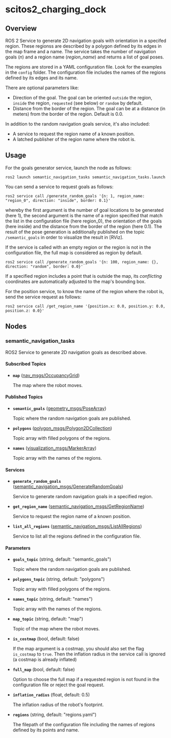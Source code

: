 # scitos2_charging_dock

## Overview

ROS 2 Service to generate 2D navigation goals with orientation in a specifed region. These regionss are described by a polygon 
defined by its edges in the map frame and a name. The service takes the number of navigation goals (*n*) and a region name (*region_name*) and 
returns a list of goal poses. 

The regions are stored in a YAML configuration file. Look for the examples in the `config` folder. The configuration file includes the names of the regions defined by its edges and its name.

There are optional parameters like:
- Direction of the goal. The goal can be oriented `outside` the region, `inside` the region, `requested` (see below) or `random` by default.
- Distance from the border of the region. The goal can be at a distance (in meters) from the border of the region. Default is 0.0.

In addition to the random navigation goals service, it's also included:
- A service to request the region name of a known position.
- A latched publisher of the region name where the robot is.

## Usage

For the goals generator service, launch the node as follows:

	ros2 launch semantic_navigation_tasks semantic_navigation_tasks.launch

You can send a service to request goals as follows:

	ros2 service call /generate_random_goals '{n: 1, region_name: "region_0", direction: "inside", border: 0.1}'

whereby the first argument is the number of goal locations to be generated (here 1), the second argument is the name of a region specified that match the list in the configuration file (here region_0), the orientation of the goals (here inside) and the distance from the border of the region (here 0.1). 
The result of the pose generation is additionally published on the topic `/semantic_goals` in order to visualize the result in [RViz].

If the service is called with an empty region or the region is not in the configuration file, the full map is considered as region by default. 

	ros2 service call /generate_random_goals '{n: 100, region_name: {}, direction: "random", border: 0.0}'


If a specified region includes a point that is outside the map, its *conflicting* coordinates are automatically adjusted to the map's bounding box.

For the position service, to know the name of the region where the robot is, send the service request as follows:

	ros2 service call /get_region_name '{position.x: 0.0, position.y: 0.0, position.z: 0.0}'

## Nodes

### semantic_navigation_tasks

ROS2 Service to generate 2D navigation goals as described above.


#### Subscribed Topics

* **`map`** ([nav_msgs/OccupancyGrid])

	The map where the robot moves.

#### Published Topics

* **`semantic_goals`** ([geometry_msgs/PoseArray])

	Topic where the random navigation goals are published.

* **`polygons`** ([polygon_msgs/Polygon2DCollection])

	Topic array with filled polygons of the regions.

* **`names`** ([visualization_msgs/MarkerArray])

	Topic array with the names of the regions.

#### Services

* **`generate_random_goals`** ([semantic_navigation_msgs/GenerateRandomGoals])

	Service to generate random navigation goals in a specified region.

* **`get_region_name`** ([semantic_navigation_msgs/GetRegionName])

	Service to request the region name of a known position.

* **`list_all_regions`** ([semantic_navigation_msgs/ListAllRegions])

	Service to list all the regions defined in the configuration file.

#### Parameters

* **`goals_topic`** (string, default: "semantic_goals")

	Topic where the random navigation goals are published.

* **`polygons_topic`** (string, default: "polygons")

	Topic array with filled polygons of the regions.

* **`names_topic`** (string, default: "names")

	Topic array with the names of the regions.

* **`map_topic`** (string, default: "map")

	Topic of the map where the robot moves.

* **`is_costmap`** (bool, default: false)

	If the map argument is a costmap, you should also set the flag `is_costmap` to `true`. Then the inflation radius in the service call is ignored (a costmap is already inflated)

* **`full_map`** (bool, default: false)

	Option to choose the full map if a requested region is not found in the configuration file or reject the goal request.

* **`inflation_radius`** (float, default: 0.5)

	The inflation radius of the robot's footprint.

* **`regions`** (string, default: "regions.yaml")

	The filepath of the configuration file including the names of regions defined by its points and name.


[nav_msgs/OccupancyGrid]: https://docs.ros2.org/humble/api/nav_msgs/msg/OccupancyGrid.html
[geometry_msgs/PoseArray]: https://docs.ros2.org/humble/api/geometry_msgs/msg/PoseArray.html
[polygon_msgs/Polygon2DCollection]: https://github.com/MetroRobots/polygon_ros/blob/main/polygon_msgs/msg/Polygon2DCollection.msg
[visualization_msgs/MarkerArray]: https://docs.ros2.org/humble/api/visualization_msgs/msg/MarkerArray.html
[semantic_navigation_msgs/GenerateRandomGoals]: ../semantic_navigation_msgs/srv/GenerateRandomGoals.srv
[semantic_navigation_msgs/GetRegionName]: ../semantic_navigation_msgs/srv/GetRegionName.srv
[semantic_navigation_msgs/ListAllRegions]: ../semantic_navigation_msgs/srv/ListAllRegions.srv